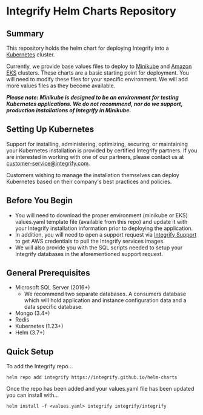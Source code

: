 # Integrify Helm Charts Repository

## Summary
This repository holds the helm chart for deploying Integrify into a [Kubernetes](https://kubernetes.io) cluster. 

Currently, we provide base values files to deploy to [Minikube](https://minikube.sigs.k8s.io/docs/) and [Amazon EKS](https://docs.aws.amazon.com/eks/latest/userguide/what-is-eks.html) clusters. These charts are a basic starting point for deployment. You will need to modify these files for your specific environment. We will add more values files as they become available.

**_Please note: Minikube is designed to be an environment for testing Kubernetes applications. We do not recommend, nor do we support, production installations of Integrify in Minikube._**

## Setting Up Kubernetes
Support for installing, administering, optimizing, securing, or maintaining your Kubernetes installation is provided by certified Integrify partners. If you are interested in working with one of our partners, please contact us at customer-service@integrify.com. 

Customers wishing to manage the installation themselves can deploy Kubernetes based on their company's best practices and policies.

## Before You Begin
- You will need to download the proper environment (minikube or EKS) values.yaml template file (available from this repo) and update it with your Integrify installation information prior to deploying the application.
- In addition, you will need to open a support request via [Integrify Support](https://support.integrify.com) to get AWS credentials to pull the Integrify services images. 
- We will also provide you with the SQL scripts needed to setup your Integrify databases in the aforementioned support request.

## General Prerequisites

- Microsoft SQL Server (2016+)
  - We recommend two separate databases. A consumers database which will hold application and instance configuration data and a data specific database.
- Mongo (3.4+)
- Redis
- Kubernetes (1.23+)
- Helm (3.7+)

## Quick Setup

To add the Integrify repo...
```
helm repo add integrify https://integrify.github.io/helm-charts
```

Once the repo has been added and your values.yaml file has been updated you can install with...
```
helm install -f <values.yaml> integrify integrify/integrify
```


